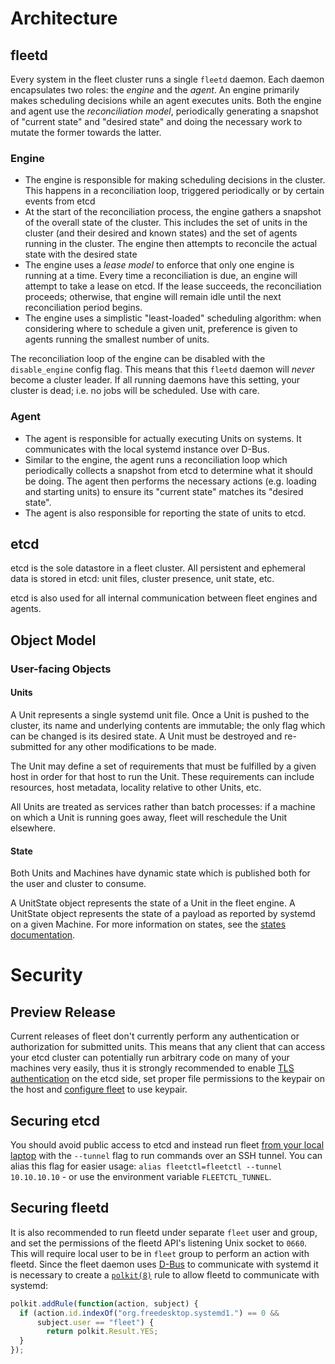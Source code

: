 # Architecture

## fleetd

Every system in the fleet cluster runs a single `fleetd` daemon. Each daemon encapsulates two roles: the *engine* and the *agent*. An engine primarily makes scheduling decisions while an agent executes units. Both the engine and agent use the _reconciliation model_, periodically generating a snapshot of "current state" and "desired state" and doing the necessary work to mutate the former towards the latter.

### Engine

- The engine is responsible for making scheduling decisions in the cluster. This happens in a reconciliation loop, triggered periodically or by certain events from etcd
- At the start of the reconciliation process, the engine gathers a snapshot of the overall state of the cluster. This includes the set of units in the cluster (and their desired and known states) and the set of agents running in the cluster. The engine then attempts to reconcile the actual state with the desired state
- The engine uses a _lease model_ to enforce that only one engine is running at a time. Every time a reconciliation is due, an engine will attempt to take a lease on etcd. If the lease succeeds, the reconciliation proceeds; otherwise, that engine will remain idle until the next reconciliation period begins.
- The engine uses a simplistic "least-loaded" scheduling algorithm: when considering where to schedule a given unit, preference is given to agents running the smallest number of units.

The reconciliation loop of the engine can be disabled with the `disable_engine` config flag. This means that
this `fleetd` daemon will *never* become a cluster leader. If all running daemons have this setting,
your cluster is dead; i.e. no jobs will be scheduled. Use with care.

### Agent

- The agent is responsible for actually executing Units on systems. It communicates with the local systemd instance over D-Bus.
- Similar to the engine, the agent runs a reconciliation loop which periodically collects a snapshot from etcd to determine what it should be doing. The agent then performs the necessary actions (e.g. loading and starting units) to ensure its "current state" matches its "desired state".
- The agent is also responsible for reporting the state of units to etcd.

## etcd

etcd is the sole datastore in a fleet cluster. All persistent and ephemeral data is stored in etcd: unit files, cluster presence, unit state, etc.

etcd is also used for all internal communication between fleet engines and agents.

## Object Model

### User-facing Objects

#### Units

A Unit represents a single systemd unit file. Once a Unit is pushed to the cluster, its name and underlying contents are immutable; the only flag which can be changed is its desired state. A Unit must be destroyed and re-submitted for any other modifications to be made.

The Unit may define a set of requirements that must be fulfilled by a given host in order for that host to run the Unit. These requirements can include resources, host metadata, locality relative to other Units, etc.

All Units are treated as services rather than batch processes: if a machine on which a Unit is running goes away, fleet will reschedule the Unit elsewhere.

#### State

Both Units and Machines have dynamic state which is published both for the user and cluster to consume.

A UnitState object represents the state of a Unit in the fleet engine. A UnitState object represents the state of a payload as reported by systemd on a given Machine. For more information on states, see the [states documentation].


# Security

## Preview Release

Current releases of fleet don't currently perform any authentication or authorization for submitted units. This means that any client that can access your etcd cluster can potentially run arbitrary code on many of your machines very easily, thus it is strongly recommended to enable [TLS authentication][etcd-security] on the etcd side, set proper file permissions to the keypair on the host and [configure fleet][fleet-tls] to use keypair.

## Securing etcd

You should avoid public access to etcd and instead run fleet [from your local laptop][using-the-client] with the `--tunnel` flag to run commands over an SSH tunnel. You can alias this flag for easier usage: `alias fleetctl=fleetctl --tunnel 10.10.10.10` - or use the environment variable `FLEETCTL_TUNNEL`.

## Securing fleetd

It is also recommended to run fleetd under separate `fleet` user and group, and set the permissions of the fleetd API's listening Unix socket to `0660`. This will require local user to be in `fleet` group to perform an action with fleetd. Since the fleet daemon uses [D-Bus][d-bus] to communicate with systemd it is necessary to create a [`polkit(8)`][polkit] rule to allow fleetd to communicate with systemd:

```js
polkit.addRule(function(action, subject) {
  if (action.id.indexOf("org.freedesktop.systemd1.") == 0 &&
      subject.user == "fleet") {
        return polkit.Result.YES;
  }
});
```

[etcd-security]: https://github.com/coreos/etcd/blob/master/Documentation/security.md
[d-bus]: https://www.freedesktop.org/wiki/Software/dbus/
[fleet-tls]: deployment-and-configuration.md#tls-authentication
[polkit]: https://www.freedesktop.org/software/polkit/docs/latest/polkit.8.html
[states documentation]: states.md
[using-the-client]: using-the-client.md#get-up-and-running
